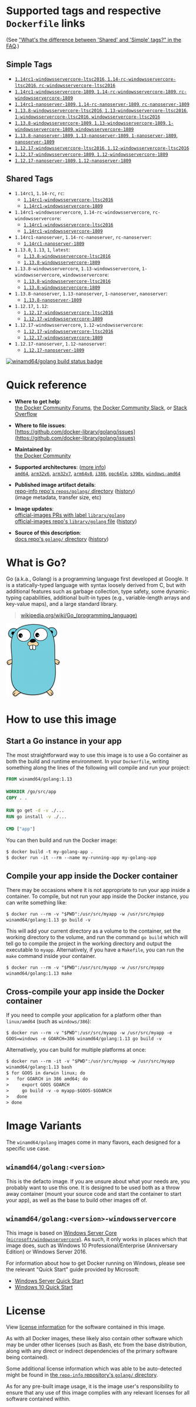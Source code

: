<!--

********************************************************************************

WARNING:

    DO NOT EDIT "golang/README.md"

    IT IS AUTO-GENERATED

    (from the other files in "golang/" combined with a set of templates)

********************************************************************************

-->

# Supported tags and respective `Dockerfile` links

(See ["What's the difference between 'Shared' and 'Simple' tags?" in the FAQ](https://github.com/docker-library/faq#whats-the-difference-between-shared-and-simple-tags).)

## Simple Tags

-	[`1.14rc1-windowsservercore-ltsc2016`, `1.14-rc-windowsservercore-ltsc2016`, `rc-windowsservercore-ltsc2016`](https://github.com/docker-library/golang/blob/06bc0446f48dfda05b3548bd1f64eb108471fc6b/1.14-rc/windows/windowsservercore-ltsc2016/Dockerfile)
-	[`1.14rc1-windowsservercore-1809`, `1.14-rc-windowsservercore-1809`, `rc-windowsservercore-1809`](https://github.com/docker-library/golang/blob/06bc0446f48dfda05b3548bd1f64eb108471fc6b/1.14-rc/windows/windowsservercore-1809/Dockerfile)
-	[`1.14rc1-nanoserver-1809`, `1.14-rc-nanoserver-1809`, `rc-nanoserver-1809`](https://github.com/docker-library/golang/blob/06bc0446f48dfda05b3548bd1f64eb108471fc6b/1.14-rc/windows/nanoserver-1809/Dockerfile)
-	[`1.13.8-windowsservercore-ltsc2016`, `1.13-windowsservercore-ltsc2016`, `1-windowsservercore-ltsc2016`, `windowsservercore-ltsc2016`](https://github.com/docker-library/golang/blob/25aece9839b5abba963586e26e421dcd5ea00881/1.13/windows/windowsservercore-ltsc2016/Dockerfile)
-	[`1.13.8-windowsservercore-1809`, `1.13-windowsservercore-1809`, `1-windowsservercore-1809`, `windowsservercore-1809`](https://github.com/docker-library/golang/blob/25aece9839b5abba963586e26e421dcd5ea00881/1.13/windows/windowsservercore-1809/Dockerfile)
-	[`1.13.8-nanoserver-1809`, `1.13-nanoserver-1809`, `1-nanoserver-1809`, `nanoserver-1809`](https://github.com/docker-library/golang/blob/25aece9839b5abba963586e26e421dcd5ea00881/1.13/windows/nanoserver-1809/Dockerfile)
-	[`1.12.17-windowsservercore-ltsc2016`, `1.12-windowsservercore-ltsc2016`](https://github.com/docker-library/golang/blob/ffe8dcb44eb16cabd71b8b74cbf0d92f244afd53/1.12/windows/windowsservercore-ltsc2016/Dockerfile)
-	[`1.12.17-windowsservercore-1809`, `1.12-windowsservercore-1809`](https://github.com/docker-library/golang/blob/ffe8dcb44eb16cabd71b8b74cbf0d92f244afd53/1.12/windows/windowsservercore-1809/Dockerfile)
-	[`1.12.17-nanoserver-1809`, `1.12-nanoserver-1809`](https://github.com/docker-library/golang/blob/ffe8dcb44eb16cabd71b8b74cbf0d92f244afd53/1.12/windows/nanoserver-1809/Dockerfile)

## Shared Tags

-	`1.14rc1`, `1.14-rc`, `rc`:
	-	[`1.14rc1-windowsservercore-ltsc2016`](https://github.com/docker-library/golang/blob/06bc0446f48dfda05b3548bd1f64eb108471fc6b/1.14-rc/windows/windowsservercore-ltsc2016/Dockerfile)
	-	[`1.14rc1-windowsservercore-1809`](https://github.com/docker-library/golang/blob/06bc0446f48dfda05b3548bd1f64eb108471fc6b/1.14-rc/windows/windowsservercore-1809/Dockerfile)
-	`1.14rc1-windowsservercore`, `1.14-rc-windowsservercore`, `rc-windowsservercore`:
	-	[`1.14rc1-windowsservercore-ltsc2016`](https://github.com/docker-library/golang/blob/06bc0446f48dfda05b3548bd1f64eb108471fc6b/1.14-rc/windows/windowsservercore-ltsc2016/Dockerfile)
	-	[`1.14rc1-windowsservercore-1809`](https://github.com/docker-library/golang/blob/06bc0446f48dfda05b3548bd1f64eb108471fc6b/1.14-rc/windows/windowsservercore-1809/Dockerfile)
-	`1.14rc1-nanoserver`, `1.14-rc-nanoserver`, `rc-nanoserver`:
	-	[`1.14rc1-nanoserver-1809`](https://github.com/docker-library/golang/blob/06bc0446f48dfda05b3548bd1f64eb108471fc6b/1.14-rc/windows/nanoserver-1809/Dockerfile)
-	`1.13.8`, `1.13`, `1`, `latest`:
	-	[`1.13.8-windowsservercore-ltsc2016`](https://github.com/docker-library/golang/blob/25aece9839b5abba963586e26e421dcd5ea00881/1.13/windows/windowsservercore-ltsc2016/Dockerfile)
	-	[`1.13.8-windowsservercore-1809`](https://github.com/docker-library/golang/blob/25aece9839b5abba963586e26e421dcd5ea00881/1.13/windows/windowsservercore-1809/Dockerfile)
-	`1.13.8-windowsservercore`, `1.13-windowsservercore`, `1-windowsservercore`, `windowsservercore`:
	-	[`1.13.8-windowsservercore-ltsc2016`](https://github.com/docker-library/golang/blob/25aece9839b5abba963586e26e421dcd5ea00881/1.13/windows/windowsservercore-ltsc2016/Dockerfile)
	-	[`1.13.8-windowsservercore-1809`](https://github.com/docker-library/golang/blob/25aece9839b5abba963586e26e421dcd5ea00881/1.13/windows/windowsservercore-1809/Dockerfile)
-	`1.13.8-nanoserver`, `1.13-nanoserver`, `1-nanoserver`, `nanoserver`:
	-	[`1.13.8-nanoserver-1809`](https://github.com/docker-library/golang/blob/25aece9839b5abba963586e26e421dcd5ea00881/1.13/windows/nanoserver-1809/Dockerfile)
-	`1.12.17`, `1.12`:
	-	[`1.12.17-windowsservercore-ltsc2016`](https://github.com/docker-library/golang/blob/ffe8dcb44eb16cabd71b8b74cbf0d92f244afd53/1.12/windows/windowsservercore-ltsc2016/Dockerfile)
	-	[`1.12.17-windowsservercore-1809`](https://github.com/docker-library/golang/blob/ffe8dcb44eb16cabd71b8b74cbf0d92f244afd53/1.12/windows/windowsservercore-1809/Dockerfile)
-	`1.12.17-windowsservercore`, `1.12-windowsservercore`:
	-	[`1.12.17-windowsservercore-ltsc2016`](https://github.com/docker-library/golang/blob/ffe8dcb44eb16cabd71b8b74cbf0d92f244afd53/1.12/windows/windowsservercore-ltsc2016/Dockerfile)
	-	[`1.12.17-windowsservercore-1809`](https://github.com/docker-library/golang/blob/ffe8dcb44eb16cabd71b8b74cbf0d92f244afd53/1.12/windows/windowsservercore-1809/Dockerfile)
-	`1.12.17-nanoserver`, `1.12-nanoserver`:
	-	[`1.12.17-nanoserver-1809`](https://github.com/docker-library/golang/blob/ffe8dcb44eb16cabd71b8b74cbf0d92f244afd53/1.12/windows/nanoserver-1809/Dockerfile)

[![winamd64/golang build status badge](https://img.shields.io/jenkins/s/https/doi-janky.infosiftr.net/job/multiarch/job/windows-amd64/job/golang.svg?label=winamd64/golang%20%20build%20job)](https://doi-janky.infosiftr.net/job/multiarch/job/windows-amd64/job/golang/)

# Quick reference

-	**Where to get help**:  
	[the Docker Community Forums](https://forums.docker.com/), [the Docker Community Slack](http://dockr.ly/slack), or [Stack Overflow](https://stackoverflow.com/search?tab=newest&q=docker)

-	**Where to file issues**:  
	[https://github.com/docker-library/golang/issues](https://github.com/docker-library/golang/issues)

-	**Maintained by**:  
	[the Docker Community](https://github.com/docker-library/golang)

-	**Supported architectures**: ([more info](https://github.com/docker-library/official-images#architectures-other-than-amd64))  
	[`amd64`](https://hub.docker.com/r/amd64/golang/), [`arm32v6`](https://hub.docker.com/r/arm32v6/golang/), [`arm32v7`](https://hub.docker.com/r/arm32v7/golang/), [`arm64v8`](https://hub.docker.com/r/arm64v8/golang/), [`i386`](https://hub.docker.com/r/i386/golang/), [`ppc64le`](https://hub.docker.com/r/ppc64le/golang/), [`s390x`](https://hub.docker.com/r/s390x/golang/), [`windows-amd64`](https://hub.docker.com/r/winamd64/golang/)

-	**Published image artifact details**:  
	[repo-info repo's `repos/golang/` directory](https://github.com/docker-library/repo-info/blob/master/repos/golang) ([history](https://github.com/docker-library/repo-info/commits/master/repos/golang))  
	(image metadata, transfer size, etc)

-	**Image updates**:  
	[official-images PRs with label `library/golang`](https://github.com/docker-library/official-images/pulls?q=label%3Alibrary%2Fgolang)  
	[official-images repo's `library/golang` file](https://github.com/docker-library/official-images/blob/master/library/golang) ([history](https://github.com/docker-library/official-images/commits/master/library/golang))

-	**Source of this description**:  
	[docs repo's `golang/` directory](https://github.com/docker-library/docs/tree/master/golang) ([history](https://github.com/docker-library/docs/commits/master/golang))

# What is Go?

Go (a.k.a., Golang) is a programming language first developed at Google. It is a statically-typed language with syntax loosely derived from C, but with additional features such as garbage collection, type safety, some dynamic-typing capabilities, additional built-in types (e.g., variable-length arrays and key-value maps), and a large standard library.

> [wikipedia.org/wiki/Go_(programming_language)](http://en.wikipedia.org/wiki/Go_%28programming_language%29)

![logo](https://raw.githubusercontent.com/docker-library/docs/01c12653951b2fe592c1f93a13b4e289ada0e3a1/golang/logo.png)

# How to use this image

## Start a Go instance in your app

The most straightforward way to use this image is to use a Go container as both the build and runtime environment. In your `Dockerfile`, writing something along the lines of the following will compile and run your project:

```dockerfile
FROM winamd64/golang:1.13

WORKDIR /go/src/app
COPY . .

RUN go get -d -v ./...
RUN go install -v ./...

CMD ["app"]
```

You can then build and run the Docker image:

```console
$ docker build -t my-golang-app .
$ docker run -it --rm --name my-running-app my-golang-app
```

## Compile your app inside the Docker container

There may be occasions where it is not appropriate to run your app inside a container. To compile, but not run your app inside the Docker instance, you can write something like:

```console
$ docker run --rm -v "$PWD":/usr/src/myapp -w /usr/src/myapp winamd64/golang:1.13 go build -v
```

This will add your current directory as a volume to the container, set the working directory to the volume, and run the command `go build` which will tell go to compile the project in the working directory and output the executable to `myapp`. Alternatively, if you have a `Makefile`, you can run the `make` command inside your container.

```console
$ docker run --rm -v "$PWD":/usr/src/myapp -w /usr/src/myapp winamd64/golang:1.13 make
```

## Cross-compile your app inside the Docker container

If you need to compile your application for a platform other than `linux/amd64` (such as `windows/386`):

```console
$ docker run --rm -v "$PWD":/usr/src/myapp -w /usr/src/myapp -e GOOS=windows -e GOARCH=386 winamd64/golang:1.13 go build -v
```

Alternatively, you can build for multiple platforms at once:

```console
$ docker run --rm -it -v "$PWD":/usr/src/myapp -w /usr/src/myapp winamd64/golang:1.13 bash
$ for GOOS in darwin linux; do
>   for GOARCH in 386 amd64; do
>     export GOOS GOARCH
>     go build -v -o myapp-$GOOS-$GOARCH
>   done
> done
```

# Image Variants

The `winamd64/golang` images come in many flavors, each designed for a specific use case.

## `winamd64/golang:<version>`

This is the defacto image. If you are unsure about what your needs are, you probably want to use this one. It is designed to be used both as a throw away container (mount your source code and start the container to start your app), as well as the base to build other images off of.

## `winamd64/golang:<version>-windowsservercore`

This image is based on [Windows Server Core (`microsoft/windowsservercore`)](https://hub.docker.com/r/microsoft/windowsservercore/). As such, it only works in places which that image does, such as Windows 10 Professional/Enterprise (Anniversary Edition) or Windows Server 2016.

For information about how to get Docker running on Windows, please see the relevant "Quick Start" guide provided by Microsoft:

-	[Windows Server Quick Start](https://msdn.microsoft.com/en-us/virtualization/windowscontainers/quick_start/quick_start_windows_server)
-	[Windows 10 Quick Start](https://msdn.microsoft.com/en-us/virtualization/windowscontainers/quick_start/quick_start_windows_10)

# License

View [license information](http://golang.org/LICENSE) for the software contained in this image.

As with all Docker images, these likely also contain other software which may be under other licenses (such as Bash, etc from the base distribution, along with any direct or indirect dependencies of the primary software being contained).

Some additional license information which was able to be auto-detected might be found in [the `repo-info` repository's `golang/` directory](https://github.com/docker-library/repo-info/tree/master/repos/golang).

As for any pre-built image usage, it is the image user's responsibility to ensure that any use of this image complies with any relevant licenses for all software contained within.
